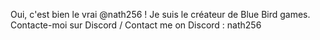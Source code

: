 Oui, c'est bien le vrai @nath256 ! Je suis le créateur de Blue Bird games.<br>
Contacte-moi sur Discord / Contact me on Discord : nath256


<!---
nath256/nath256 is a ✨ special ✨ repository because its `README.md` (this file) appears on your GitHub profile.
You can click the Preview link to take a look at your changes.
--->
